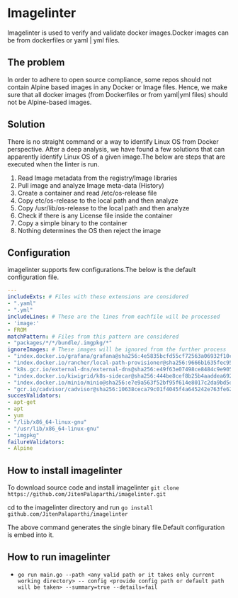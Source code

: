 # Imagelinter

Imagelinter is used to verify and validate docker images.Docker images can be from dockerfiles or yaml | yml files.

## The problem

In order to adhere to open source compliance, some repos should not contain Alpine based images in any Docker or Image files. Hence, we make sure that all docker images (from Dockerfiles or from yaml|yml files) should not be Alpine-based images.

## Solution

There is no straight command or a way to identify Linux OS from Docker perspective. After a deep analysis, we have found a few solutions that can apparently identify Linux OS of a given image.The below are steps that are executed when the linter is run.

1. Read Image metadata from the registry/Image libraries
2. Pull image and analyze Image meta-data (History)
3. Create a container and read /etc/os-release file
4. Copy etc/os-release to the local path and then analyze
5. Copy /usr/lib/os-release to the local path and then analyze
6. Check if there is any License file inside the container
7. Copy a simple binary to the container
8. Nothing determines the OS then reject the image

## Configuration

imagelinter supports few configurations.The below is the default configuration file.

```yaml
---
includeExts: # Files with these extensions are considered
- ".yaml"
- ".yml"
includeLines: # These are the lines from eachfile will be processed
- 'image:'
- FROM
matchPattern: # Files from this pattern are considered
- "packages/*/*/bundle/.imgpkg/*"
ignoreImages: # These images will be ignored from the further process
- "index.docker.io/grafana/grafana@sha256:4e5835bcfd55cf72563a06932f10c75d9d92a0e1334a4c83eaa9c5b897370b25"
- "index.docker.io/rancher/local-path-provisioner@sha256:9666b1635fec95d4e2251661e135c90678b8f45fd0f8324c55db99c80e2a958c"
- "k8s.gcr.io/external-dns/external-dns@sha256:e49f63e07498ce8484c9e9050c1dfbc2584f4c9c262433d80387e855725e6bce"
- "index.docker.io/kiwigrid/k8s-sidecar@sha256:444be8cef8b25b4aaddea692ae09e3883d9064c0d31b43c4ba388a83c920552f"
- "index.docker.io/minio/minio@sha256:e7e9a563f52bf95f614e8017c2da9bd5d9f2f1ae0dc1127767fa341b3ae22088"
- "gcr.io/cadvisor/cadvisor@sha256:10638ceca79c01f4045f4a645242e763fe62eeb71d859ff93b09b0854a0d2220"
succesValidators: 
- apt-get
- apt
- yum
- "/lib/x86_64-linux-gnu"
- "/usr/lib/x86_64-linux-gnu"
- "imgpkg"
failureValidators:
- Alpine

```

## How to install imagelinter

To download source code and install imagelinter 
```git clone https://github.com/JitenPalaparthi/imagelinter.git```

cd to the imagelinter directory and run 
```go install github.com/JitenPalaparthi/imagelinter```

The above command generates the single binary file.Default configuration is embed into it.

## How to run imagelinter

- ```go run main.go --path <any valid path or it takes only current working directory> -- config <provide config path or default path will be taken> --summary=true --details=fail```
